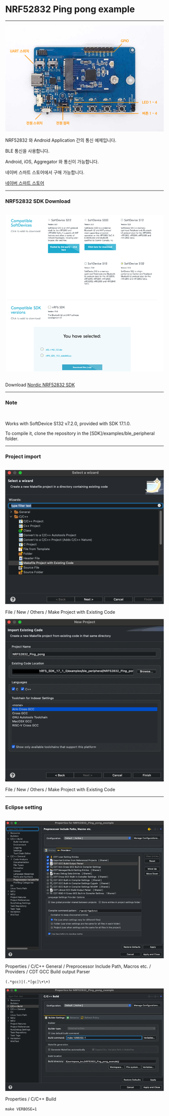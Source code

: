 
# NRF52832 Ping pong example

-------------------------

<img src="./asset/nrf52832.png">
<br>

NRF52832 와 Android Application 간의 통신 예제입니다.
<br>

BLE 통신을 사용합니다.
<br>

Android, iOS, Aggregator 와 통신이 가능합니다.
<br>

네이버 스마트 스토어에서 구매 가능합니다.
<br>

[네이버 스마트 스토어](https://smartstore.naver.com/axden)
<br>

-------------------------

### NRF52832 SDK Download
<br>

<img src="./asset/nordic_sdk_web.png">
<br>
<br>

Download [Nordic NRF52832 SDK](https://www.nordicsemi.com/Products/nRF52832/Download#infotabs)

-------------------------

### Note
<br>

Works with SoftDevice S132 v7.2.0, provided with SDK 17.1.0.
<br>

To compile it, clone the repository in the [SDK]/examples/ble_peripheral folder.

-------------------------

### Project import
<br>

<img src="./asset/import_setup_0.png">
<br>

File / New / Others / Make Project with Existing Code
<br>

<img src="./asset/import_setup_1.png">
<br>

File / New / Others / Make Project with Existing Code

-------------------------

### Eclipse setting
<br>

<img src="./asset/NRF52832_Eclipse_Setup_0.png">
<br>

Properties / C/C++ General / Preprocessor Include Path, Macros etc. / Providers / CDT GCC Build output Parser
<br>

` (.*gcc)|(.*[gc]\+\+) `
<br>

<img src="./asset/NRF52832_Eclipse_Setup_1.png">
<br>

Properties / C/C++ Build
<br>

` make VERBOSE=1 `
<br>
